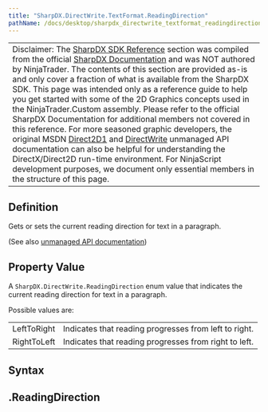 ```yaml
---
title: "SharpDX.DirectWrite.TextFormat.ReadingDirection"
pathName: /docs/desktop/sharpdx_directwrite_textformat_readingdirection
---
```


|  |
| --- |
| Disclaimer: The [SharpDX SDK Reference](/docs/desktop/sharpdx_sdk_reference) section was compiled from the official [SharpDX Documentation](http://sharpdx.org/) and was NOT authored by NinjaTrader. The contents of this section are provided as-is and only cover a fraction of what is available from the SharpDX SDK. This page was intended only as a reference guide to help you get started with some of the 2D Graphics concepts used in the NinjaTrader.Custom assembly. Please refer to the official SharpDX Documentation for additional members not covered in this reference. For more seasoned graphic developers, the original MSDN [Direct2D1](https://msdn.microsoft.com/en-us/library/windows/desktop/dd370990.aspx) and [DirectWrite](https://msdn.microsoft.com/en-us/library/windows/desktop/dd368038.aspx) unmanaged API documentation can also be helpful for understanding the DirectX/Direct2D run-time environment. For NinjaScript development purposes, we document only essential members in the structure of this page. |

## Definition

Gets or sets the current reading direction for text in a paragraph.

(See also [unmanaged API documentation](http://msdn.microsoft.com/en-us/library/dd316678.aspx))

## Property Value

A `SharpDX.DirectWrite.ReadingDirection` enum value that indicates the current reading direction for text in a paragraph.

Possible values are:

|  |  |
| --- | --- |
| LeftToRight | Indicates that reading progresses from left to right. |
| RightToLeft | Indicates that reading progresses from right to left. |

## Syntax

<textlayout>.ReadingDirection
-----------------------------  

